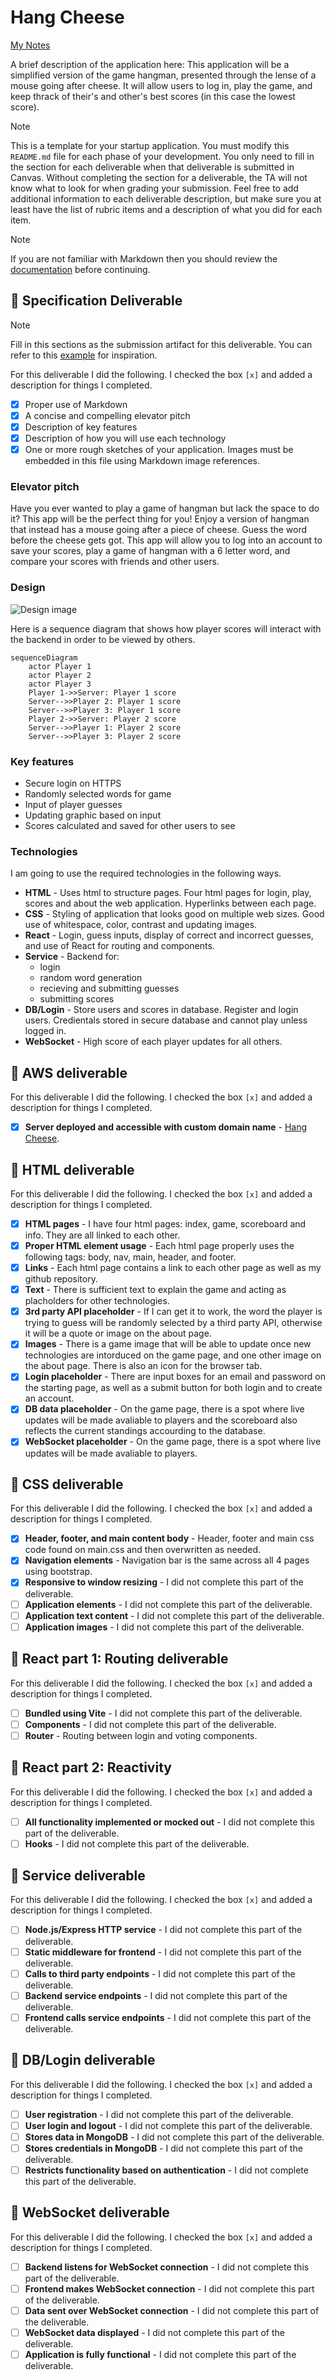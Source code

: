 # Hang Cheese

[My Notes](notes.md)

A brief description of the application here: This application will be a simplified version of the game hangman, presented through the lense of a mouse going after cheese. It will allow users to log in, play the game, and keep thrack of their's and other's best scores (in this case the lowest score).


> [!NOTE]
>  This is a template for your startup application. You must modify this `README.md` file for each phase of your development. You only need to fill in the section for each deliverable when that deliverable is submitted in Canvas. Without completing the section for a deliverable, the TA will not know what to look for when grading your submission. Feel free to add additional information to each deliverable description, but make sure you at least have the list of rubric items and a description of what you did for each item.

> [!NOTE]
>  If you are not familiar with Markdown then you should review the [documentation](https://docs.github.com/en/get-started/writing-on-github/getting-started-with-writing-and-formatting-on-github/basic-writing-and-formatting-syntax) before continuing.

## 🚀 Specification Deliverable

> [!NOTE]
>  Fill in this sections as the submission artifact for this deliverable. You can refer to this [example](https://github.com/webprogramming260/startup-example/blob/main/README.md) for inspiration.

For this deliverable I did the following. I checked the box `[x]` and added a description for things I completed.

- [x] Proper use of Markdown
- [x] A concise and compelling elevator pitch
- [x] Description of key features
- [x] Description of how you will use each technology
- [x] One or more rough sketches of your application. Images must be embedded in this file using Markdown image references.

### Elevator pitch

Have you ever wanted to play a game of hangman but lack the space to do it? This app will be the perfect thing for you! Enjoy a version of hangman that instead has a mouse going after a piece of cheese. Guess the word before the cheese gets got. This app will allow you to log into an account to save your scores, play a game of hangman with a 6 letter word, and compare your scores with friends and other users. 

### Design

![Design image](design_image.jpeg)

Here is a sequence diagram that shows how player scores will interact with the backend in order to be viewed by others.

```mermaid
sequenceDiagram
    actor Player 1
    actor Player 2
    actor Player 3
    Player 1->>Server: Player 1 score
    Server-->>Player 2: Player 1 score
    Server-->>Player 3: Player 1 score
    Player 2->>Server: Player 2 score
    Server-->>Player 1: Player 2 score
    Server-->>Player 3: Player 2 score
```

### Key features

- Secure login on HTTPS
- Randomly selected words for game
- Input of player guesses
- Updating graphic based on input
- Scores calculated and saved for other users to see

### Technologies

I am going to use the required technologies in the following ways.

- **HTML** - Uses html to structure pages. Four html pages for login, play, scores and about the web application. Hyperlinks between each page.
- **CSS** - Styling of application that looks good on multiple web sizes. Good use of whitespace, color, contrast and updating images.
- **React** - Login, guess inputs, display of correct and incorrect guesses, and use of React for routing and components.
- **Service** - Backend for:
    - login
    - random word generation
    - recieving and submitting guesses
    - submitting scores
- **DB/Login** - Store users and scores in database. Register and login users. Credientals stored in secure database and cannot play unless logged in.
- **WebSocket** - High score of each player updates for all others.

## 🚀 AWS deliverable

For this deliverable I did the following. I checked the box `[x]` and added a description for things I completed.

- [x] **Server deployed and accessible with custom domain name** - [Hang Cheese](https://hangcheese.click).

## 🚀 HTML deliverable

For this deliverable I did the following. I checked the box `[x]` and added a description for things I completed.

- [x] **HTML pages** - I have four html pages: index, game, scoreboard and info. They are all linked to each other.
- [x] **Proper HTML element usage** - Each html page properly uses the following tags: body, nav, main, header, and footer.
- [x] **Links** - Each html page contains a link to each other page as well as my github repository.
- [x] **Text** - There is sufficient text to explain the game and acting as placholders for other technologies.
- [x] **3rd party API placeholder** - If I can get it to work, the word the player is trying to guess will be randomly selected by a third party API, otherwise it will be a quote or image on the about page.
- [x] **Images** - There is a game image that will be able to update once new technologies are intorduced on the game page, and one other image on the about page. There is also an icon for the browser tab.
- [x] **Login placeholder** - There are input boxes for an email and password on the starting page, as well as a submit button for both login and to create an account.
- [x] **DB data placeholder** - On the game page, there is a spot where live updates will be made avaliable to players and the scoreboard also reflects the current standings accourding to the database.
- [x] **WebSocket placeholder** - On the game page, there is a spot where live updates will be made avaliable to players.

## 🚀 CSS deliverable

For this deliverable I did the following. I checked the box `[x]` and added a description for things I completed.

- [x] **Header, footer, and main content body** - Header, footer and main css code found on main.css and then overwritten as needed.
- [x] **Navigation elements** - Navigation bar is the same across all 4 pages using bootstrap.
- [x] **Responsive to window resizing** - I did not complete this part of the deliverable.
- [ ] **Application elements** - I did not complete this part of the deliverable.
- [ ] **Application text content** - I did not complete this part of the deliverable.
- [ ] **Application images** - I did not complete this part of the deliverable.

## 🚀 React part 1: Routing deliverable

For this deliverable I did the following. I checked the box `[x]` and added a description for things I completed.

- [ ] **Bundled using Vite** - I did not complete this part of the deliverable.
- [ ] **Components** - I did not complete this part of the deliverable.
- [ ] **Router** - Routing between login and voting components.

## 🚀 React part 2: Reactivity

For this deliverable I did the following. I checked the box `[x]` and added a description for things I completed.

- [ ] **All functionality implemented or mocked out** - I did not complete this part of the deliverable.
- [ ] **Hooks** - I did not complete this part of the deliverable.

## 🚀 Service deliverable

For this deliverable I did the following. I checked the box `[x]` and added a description for things I completed.

- [ ] **Node.js/Express HTTP service** - I did not complete this part of the deliverable.
- [ ] **Static middleware for frontend** - I did not complete this part of the deliverable.
- [ ] **Calls to third party endpoints** - I did not complete this part of the deliverable.
- [ ] **Backend service endpoints** - I did not complete this part of the deliverable.
- [ ] **Frontend calls service endpoints** - I did not complete this part of the deliverable.

## 🚀 DB/Login deliverable

For this deliverable I did the following. I checked the box `[x]` and added a description for things I completed.

- [ ] **User registration** - I did not complete this part of the deliverable.
- [ ] **User login and logout** - I did not complete this part of the deliverable.
- [ ] **Stores data in MongoDB** - I did not complete this part of the deliverable.
- [ ] **Stores credentials in MongoDB** - I did not complete this part of the deliverable.
- [ ] **Restricts functionality based on authentication** - I did not complete this part of the deliverable.

## 🚀 WebSocket deliverable

For this deliverable I did the following. I checked the box `[x]` and added a description for things I completed.

- [ ] **Backend listens for WebSocket connection** - I did not complete this part of the deliverable.
- [ ] **Frontend makes WebSocket connection** - I did not complete this part of the deliverable.
- [ ] **Data sent over WebSocket connection** - I did not complete this part of the deliverable.
- [ ] **WebSocket data displayed** - I did not complete this part of the deliverable.
- [ ] **Application is fully functional** - I did not complete this part of the deliverable.
